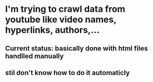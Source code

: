 # I'm trying to crawl data from youtube like video names, hyperlinks, authors,...

## Current status: basically done with html files handlled manually
## stil don't know how to do it automaticly